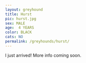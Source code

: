 ```yaml
---
layout: greyhound
title: Hurst
pic: hurst.jpg
sex: MALE
age:  4 YEARS
color: BLACK
cats: NO
permalink: /greyhounds/hurst/
---
```


I just arrived! More info coming soon.
